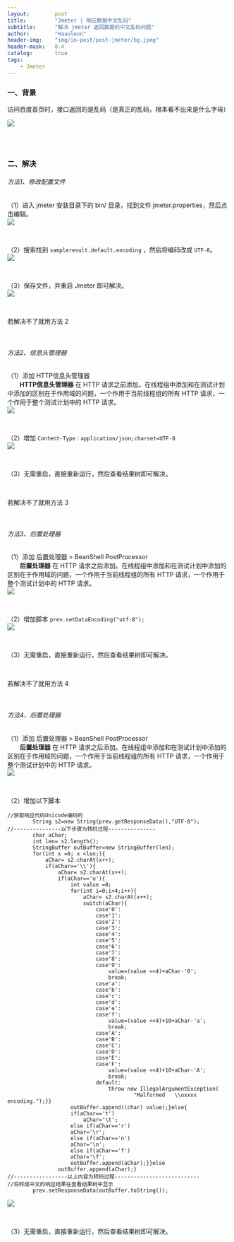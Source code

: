 ```yaml
---
layout:        post
title:         "Jmeter | 响应数据中文乱码"
subtitle:      "解决 jmeter 返回数据的中文乱码问题"
author:        "Haauleon"
header-img:    "img/in-post/post-jmeter/bg.jpeg"
header-mask:   0.4
catalog:       true
tags:
    - Jmeter
---
```


### 一、背景
访问百度首页时，接口返回的是乱码（是真正的乱码，根本看不出来是什么字母）       

![](\img\in-post\post-jmeter\2022-07-21-jmeter-utf8-1.png) 

<br>
<br>

### 二、解决
###### 方法1、修改配置文件
（1）进入 jmeter 安装目录下的 bin/ 目录，找到文件 jmeter.properties，然后点击编辑。     
![](\img\in-post\post-jmeter\2022-07-21-jmeter-utf8-2.png)     

<br>

（2）搜索找到 `sampleresult.default.encoding` ，然后将编码改成 `UTF-8`。    
![](\img\in-post\post-jmeter\2022-07-21-jmeter-utf8-3.png)        

<br>

（3）保存文件，并重启 Jmeter 即可解决。       
![](\img\in-post\post-jmeter\2022-07-21-jmeter-utf8-4.png)      

<br>

若解决不了就用方法 2

<br>

###### 方法2、信息头管理器
（1）添加 HTTP信息头管理器     
&emsp;&emsp;**HTTP信息头管理器** 在 HTTP 请求之前添加。在线程组中添加和在测试计划中添加的区别在于作用域的问题，一个作用于当前线程组的所有 HTTP 请求，一个作用于整个测试计划中的 HTTP 请求。           
![](\img\in-post\post-jmeter\2022-07-21-jmeter-utf8-5.png)         

<br>

（2）增加 `Content-Type：application/json;charset=UTF-8`         
![](\img\in-post\post-jmeter\2022-07-21-jmeter-utf8-6.png)        

<br>

（3）无需重启，直接重新运行，然后查看结果树即可解决。      

<br>

若解决不了就用方法 3    

<br>

###### 方法3、后置处理器
（1）添加 后置处理器 > BeanShell PostProcessor        
&emsp;&emsp;**后置处理器** 在 HTTP 请求之后添加。在线程组中添加和在测试计划中添加的区别在于作用域的问题，一个作用于当前线程组的所有 HTTP 请求，一个作用于整个测试计划中的 HTTP 请求。   
![](\img\in-post\post-jmeter\2022-07-21-jmeter-utf8-7.png)     

<br>

（2）增加脚本 `prev.setDataEncoding("utf-8");`       
![](\img\in-post\post-jmeter\2022-07-21-jmeter-utf8-8.png)         

<br>

（3）无需重启，直接重新运行，然后查看结果树即可解决。

<br>

若解决不了就用方法 4    

<br>

###### 方法4、后置处理器
（1）添加 后置处理器 > BeanShell PostProcessor        
&emsp;&emsp;**后置处理器** 在 HTTP 请求之后添加。在线程组中添加和在测试计划中添加的区别在于作用域的问题，一个作用于当前线程组的所有 HTTP 请求，一个作用于整个测试计划中的 HTTP 请求。   
![](\img\in-post\post-jmeter\2022-07-21-jmeter-utf8-7.png)     

<br>

（2）增加以下脚本           
```
//获取响应代码Unicode编码的
        String s2=new String(prev.getResponseData(),"UTF-8");
//---------------以下步骤为转码过程---------------
        char aChar;
        int len= s2.length();
        StringBuffer outBuffer=new StringBuffer(len);
        for(int x =0; x <len;){
            aChar= s2.charAt(x++);
            if(aChar=='\\'){
                aChar= s2.charAt(x++);
                if(aChar=='u'){
                    int value =0;
                    for(int i=0;i<4;i++){
                        aChar= s2.charAt(x++);
                        switch(aChar){
                            case'0':
                            case'1':
                            case'2':
                            case'3':
                            case'4':
                            case'5':
                            case'6':
                            case'7':
                            case'8':
                            case'9':
                                value=(value <<4)+aChar-'0';
                                break;
                            case'a':
                            case'b':
                            case'c':
                            case'd':
                            case'e':
                            case'f':
                                value=(value <<4)+10+aChar-'a';
                                break;
                            case'A':
                            case'B':
                            case'C':
                            case'D':
                            case'E':
                            case'F':
                                value=(value <<4)+10+aChar-'A';
                                break;
                            default:
                                throw new IllegalArgumentException(
                                        "Malformed   \\uxxxx  encoding.");}}
                    outBuffer.append((char) value);}else{
                    if(aChar=='t')
                        aChar='\t';
                    else if(aChar=='r')
                    aChar='\r';
                    else if(aChar=='n')
                    aChar='\n';
                    else if(aChar=='f')
                    aChar='\f';
                    outBuffer.append(aChar);}}else
                outBuffer.append(aChar);}
//-----------------以上内容为转码过程---------------------------
//将转成中文的响应结果在查看结果树中显示
        prev.setResponseData(outBuffer.toString());
```      
![](\img\in-post\post-jmeter\2022-07-21-jmeter-utf8-9.png)         

<br>

（3）无需重启，直接重新运行，然后查看结果树即可解决。